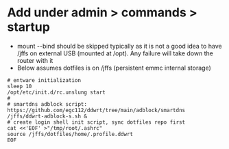 # Add under admin > commands > startup

* mount --bind should be skipped typically as it is not a good idea to have /jffs on external USB (mounted at /opt). Any failure will take down the router with it
* Below assumes dotfiles is on /jffs (persistent emmc internal storage)

```
# entware initialization
sleep 10
/opt/etc/init.d/rc.unslung start
#
# smartdns adblock script: https://github.com/egc112/ddwrt/tree/main/adblock/smartdns
/jffs/ddwrt-adblock-s.sh &
# create login shell init script, sync dotfiles repo first
cat <<'EOF' >"/tmp/root/.ashrc"
source /jffs/dotfiles/home/.profile.ddwrt
EOF
```
